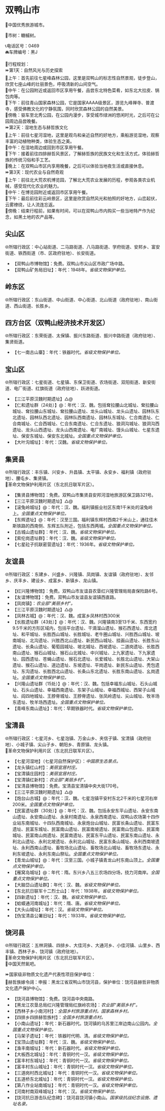 # 双鸭山市  
🏅中国优秀旅游城市。  
  
🌳市树：糖槭树。  
  
📞电话区号：0469  
🚘车牌编号：黑J  
  
🧭行程规划：  
⏩第1天：自然风光与历史探索  
🔸上午：首先前往七星峰森林公园，这里是双鸭山的标志性自然景观，徒步登山，欣赏七座山峰的壮丽景色，呼吸清新的山间空气。  
🔸中午：在公园附近或返回市区享用午餐，品尝东北特色菜肴，如东北大拉皮、锅包肉等。  
🔸下午：前往青山国家森林公园，它是国家AAAA级景区，游览九峰禅寺、普渡寺，感受佛教文化的宁静氛围，同时欣赏森林公园的自然美景。  
🔸傍晚：驱车至北秀公园，在公园内漫步，享受城市绿洲的悠闲时光，之后可在公园周边品尝晚餐。  
⏩第2天：湿地生态与赫哲族文化  
🔸上午：前往七星河湿地，这里是观鸟和亲近自然的好地方，乘船游览湿地，观察丰富的动植物种类，体验生态之美。  
🔸中午：在湿地周边或回到市区享用午餐。  
🔸下午：接着前往四排赫哲风景区，了解赫哲族的民族文化和生活方式，体验赫哲族的传统习俗和手工艺。  
🔸晚上：在双鸭山市区内享用晚餐，之后可以体验当地夜生活或直接休息。  
⏩第3天：现代农业与自然奇观  
🔸上午：前往北大荒农机博览园，了解北大荒农业发展的历程，参观各类农业机械，感受现代化农业的魅力。  
🔸中午：在博览园附近或返回市区享用午餐。  
🔸下午：最后前往彩云岭景区，这里是欣赏自然风光和拍照的好地方，山峦起伏，云雾缭绕，让人流连忘返。  
🔸傍晚：结束行程前，如果有时间，可以在双鸭山市内购买一些当地特产作为纪念，如黑土地的农产品等。  

## 尖山区  
🌐所辖行政区：中心站街道、二马路街道、八马路街道、学府街道、安邦乡、富安街道、铁西街道（市、区政府驻地）、长安街道。  
  
* 【双鸭山市博物馆】：免费。双鸭山市尖山区市政广场中路。  
* 【双鸭山矿务局旧址】：年代：1948年。*省级文物保护单位。*  

## 岭东区  
🌐所辖行政区：东山街道、中山街道、中心街道、北山街道（政府驻地）、南山街道、西山街道、长胜乡。  

## 四方台区（双鸭山经济技术开发区）  
🌐所辖行政区：东荣街道、太保镇、振兴东路街道、振兴中路街道（政府驻地）、集贤街道。  
  
* 【七一南古山寨】：年代：铁器时代。*省级文物保护单位。*  

## 宝山区  
🌐所辖行政区：七星街道、七星镇、东保卫街道、农场街道、双阳街道、新安街道、电厂街道、红旗街道（政府驻地）、跃进街道。  
  
* 【三江平原汉魏时期遗址】△@  
* 【仁和遗址群（24处）】@：年代：汉、魏。包括耷拉腰山北城址、耷拉腰山城址、耷拉腰山东城址、耷拉腰山遗址、龙头山城址、龙头山遗址、园林队东北遗址、园林队西北遗址、园林队西南遗址、园林队东城址、仁合南遗址、仁合南城址、仁合西城址、仁合东南遗址、仁合东遗址、狼洞沟城址、狼洞沟西遗址、龙头山西遗址、龙头山西南遗址、电厂南城址、馒头山城址、七星东遗址、保安东城址、保安东北城址。*全国重点文物保护单位。*  
* 【大叶沟城址】：年代：汉魏。*省级文物保护单位。*  
  
## 集贤县  
🌐所辖行政区：丰乐镇、兴安乡、升昌镇、太平镇、永安乡、福利镇（政府驻地）、腰屯乡、集贤镇。  
🚩革命文物保护利用片区（东北抗日联军片区）。  
  
* 【集贤县博物馆】：免费。双鸭山市集贤县安邦河湿地旅游区保卫路321号。  
* 【三江平原汉魏时期遗址】△@  
* 【滚兔岭城址】@：年代：汉、魏。福利镇振业社区东南1千米处的滚兔岭上。*全国重点文物保护单位。*  
* 【东辉遗址】@：年代：汉至三国。福利镇东辉村西南2千米山上，通往佳木斯铁路的西南侧、东辉五队附近，包括东西两城。*全国重点文物保护单位。*  
* 【古城山遗址群】：年代：汉、魏。*省级文物保护单位。*  
* 【索伦岗遗址群】：年代：汉、魏。*省级文物保护单位。*  
* 【七星砬子抗联密营遗址】：年代：1936年。*省级文物保护单位。*
  
## 友谊县  
🌐所辖行政区：东建乡、兴盛乡、兴隆镇、凤岗镇、友谊镇（政府驻地）、友邻乡、庆丰乡、建设乡、成富乡、新镇乡、龙山镇。  
  
* 【红兴隆博物馆】：免费。双鸭山市友谊县农垦红兴隆管理局局直保险路6号。  
* 【友谊博物馆】：免费。双鸭山市友谊县友谊镇西直路。  
* 【凤岗镇】：*农业部“美丽乡村”。*  
* 【三江平原汉魏时期遗址】△@  
* 【凤林古城】@：年代：汉、魏。成富乡凤林村西300米  
* 【长胜遗址群（43处）】@：年代：汉、魏。兴隆镇南3至13千米、东西宽约9.5千米的方形区域内，包括平台遗址、干滴溜山遗址、猴石西遗址、库北遗址、和平城址、长胜西山城址、长胜城址、老牛圈山城址、兴胜西山城址、坡南城址、北沟遗址、兴胜西北山遗址、新民西山城址、挂画山遗址、长胜东山遗址、长条山遗址、葡萄园城址、坡北城址、西坡遗址、二道岗遗址、长胜西南山遗址、猴石山城址、猴石山北城址、中兴城址、上九家遗址、下九家遗址、园西遗址、苍蝇山遗址、猴石北遗址、长爱城址、长胜北山遗址、大架山遗址、猴石山遗址、道边遗址、东坡遗址、平岗遗址、新民东山遗址、秃包遗址、东沟遗址、长胜西北山遗址、长条山东北遗址、长胜东南山遗址、幺岗遗址。*全国重点文物保护单位。*  
* 【兴隆山遗址群（15处）】@：年代：汉、魏。包括幸福东山城址、石头山城址、石头山遗址、幸福西南遗址、东架子山城址、幸福西城址、西架子山城址、阎四地城址、王脖脊城址、王脖脊遗址、张凤岭遗址、尖山城址、牧羊场东遗址、牧羊场西遗址。*全国重点文物保护单位。*  
* 【青峰东南山遗址】：年代：早期铁器时代。*省级文物保护单位。*  
  
## 宝清县  
🌐所辖行政区：七星河乡、七星泡镇、万金山乡、夹信子镇、宝清镇（政府驻地）、小城子镇、尖山子乡、朝阳乡、青原镇、龙头镇。  
🚩革命文物保护利用片区（东北抗日联军片区）。  
  
* 【七星河湿地】（七星河自然保护区）：*中国原生态景点。*  
* 【龙头镇红山村】：*美丽宜居村庄。*  
* 【宝清镇庄园村】：*美丽宜居村庄。*  
* 【宝清镇红新村】：*农业部“美丽乡村”。*  
* 【宝清县博物馆】：免费。宝清县宝清镇中央大街170号。  
* 【三江平原汉魏时期遗址】△@  
* 【炮台山古城】@：年代：汉、魏。七星泡镇平安村东北2千米的七星河右岸200米。*全国重点文物保护单位。*  
* 【民富遗址群（30处）】@：年代：汉、魏。包括永安东平山遗址、永安东南山遗址、永安南山遗址、永泉村南遗址、永泉西南遗址、双鸭山农场第十四作业站东南城址、十四队西南城址、永泉炮台山城址、民富长条山遗址、民富东遗址、民富东城址、民富南山遗址、民富南坡遗址、民富南山包遗址、民富南城址、民富南山岗遗址、民富南遗址、民富东平山遗址、民富东南山遗址、永利北山遗址、永利北坡遗址、永利北山城址、民富东条山城址、永利西南坡遗址、永利西南山遗址、畜牧场北山遗址、畜牧场北山城址、畜牧场东遗址、永利东坡遗址、永利东南山祭坛。*全国重点文物保护单位。*  
* 【青龙山城址】@：年代：汉至三国。小城子镇青龙山村东南山顶上。*全国重点文物保护单位。*  
* 【雁窝岛城址】@：年代：隋。东兴乡八五三农场四分场，挠力河南岸。*全国重点文物保护单位。*  
* 【大脑岱山遗址群】：年代：汉、魏。*省级文物保护单位。*  
* 【东北抗日联军十二烈士山】：年代：1938年。*省级文物保护单位。*  
* 【四新遗址】：年代：汉、魏。*省级文物保护单位。*  
* 【蛤蟆通河南城址】：年代：隋、唐。*省级文物保护单位。*  
* 【大头山城址】：年代：汉。*省级文物保护单位。*  
* 【伪宝清县公署旧址】：年代：1933年。*省级文物保护单位。*  

## 饶河县  
🌐所辖行政区：五林洞镇、四排乡、大佳河乡、大通河乡、小佳河镇、山里乡、西丰镇、西林子乡、饶河镇（政府驻地）。  
🚩革命文物保护利用片区（东北抗日联军片区）。  
🚩中国天然氧吧。  
  
⏩国家级非物质文化遗产代表性项目保护单位：  
🔸赫哲族嫁令阔：申报：黑龙江省双鸭山市饶河县，保护单位：饶河县赫哲非物质文化遗产保护中心。  
  
* 【饶河县博物馆】：免费。饶河县中央南路。  
* 【黑龙江农垦总局红兴隆管理局红旗岭农场】：*农业部“美丽乡村”。*  
* 【西林子乡小南河村】：*全国乡村旅游重点村。国家森林乡村。*  
* 【四排乡四排赫哲族村】：*全国乡村旅游重点村。*  
* 【小南山遗址】：年代：新石器时代。饶河镇的乌苏里江岸边南山公园内。*全国重点文物保护单位。*  
* 【马架子遗址】：年代：铁器时代明、清。*省级文物保护单位。*  
* 【宝顶山遗址群】：年代：汉、魏。*省级文物保护单位。*  
* 【渔丰南城址】：年代：新石器时代。*省级文物保护单位。*  
* 【大板西北城址】：年代：青铜时代一汉。*省级文物保护单位。*  
* 【富丰村东城址】：年代：青铜时代一汉。*省级文物保护单位。*  
* 【富丰村东山城址】：年代：青铜时代一汉。*省级文物保护单位。*  
* 【三道岗村西北城址】：年代：青铜时代一汉。*省级文物保护单位。*  
* 【五道桥东北城址】：年代：青铜时代一汉。*省级文物保护单位。*  
* 【第八作业站南城址】：年代：青铜时代一汉。*省级文物保护单位。*  
* 【河南村南双峰城址】：年代：汉。*省级文物保护单位。*  
* 【饶河抗日游击队纪念碑】：饶河县饶河镇小南山。*国家级抗战纪念设施、遗址名录。*
